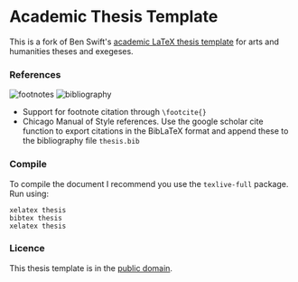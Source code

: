 # Academic Thesis Template

This is a fork of Ben Swift's [academic LaTeX thesis template](https://github.com/benswift/academic-thesis-template)
for arts and humanities theses and exegeses.

### References

![footnotes](https://cloud.githubusercontent.com/assets/5771172/7110443/ba5e8d88-e1f4-11e4-88a4-185acfc4c5e9.png)
![bibliography](https://cloud.githubusercontent.com/assets/5771172/7110449/d1fb1182-e1f4-11e4-8775-6429f6a3329d.png)

- Support for footnote citation through `\footcite{}` 
- Chicago Manual of Style references.
Use the google scholar cite function to export citations in the BibLaTeX 
format and append these to the bibliography file `thesis.bib`

### Compile

To compile the document I recommend you use the `texlive-full` package.
Run using:
```
xelatex thesis
bibtex thesis
xelatex thesis
```

### Licence

This thesis template is in the
[public domain](http://wiki.creativecommons.org/Public_domain).
